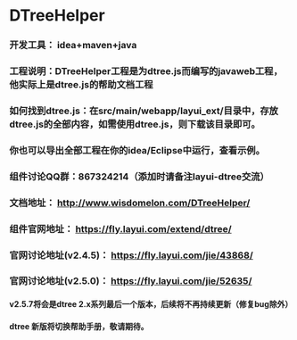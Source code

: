 # DTreeHelper
### 开发工具： idea+maven+java
### 工程说明：DTreeHelper工程是为dtree.js而编写的javaweb工程，他实际上是dtree.js的帮助文档工程
### 如何找到dtree.js：在src/main/webapp/layui_ext/目录中，存放dtree.js的全部内容，如需使用dtree.js，则下载该目录即可。
### 你也可以导出全部工程在你的idea/Eclipse中运行，查看示例。
### 组件讨论QQ群：867324214（添加时请备注layui-dtree交流）
### 文档地址： http://www.wisdomelon.com/DTreeHelper/
### 组件官网地址： https://fly.layui.com/extend/dtree/
### 官网讨论地址(v2.4.5)： https://fly.layui.com/jie/43868/
### 官网讨论地址(v2.5.0)： https://fly.layui.com/jie/52635/
#### v2.5.7将会是dtree 2.x系列最后一个版本，后续将不再持续更新（修复bug除外）
#### dtree 新版将切换帮助手册，敬请期待。
